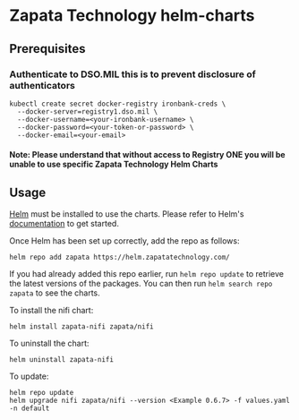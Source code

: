 # Zapata Technology helm-charts

## Prerequisites 
### Authenticate to DSO.MIL this is to prevent disclosure of authenticators

    kubectl create secret docker-registry ironbank-creds \
      --docker-server=registry1.dso.mil \
      --docker-username=<your-ironbank-username> \
      --docker-password=<your-token-or-password> \
      --docker-email=<your-email>

#### Note: Please understand that without access to Registry ONE you will be unable to use specific Zapata Technology Helm Charts

## Usage

[Helm](https://helm.sh) must be installed to use the charts.  Please refer to
Helm's [documentation](https://helm.sh/docs) to get started.

Once Helm has been set up correctly, add the repo as follows:

    helm repo add zapata https://helm.zapatatechnology.com/

If you had already added this repo earlier, run `helm repo update` to retrieve
the latest versions of the packages.  You can then run `helm search repo
zapata` to see the charts.



To install the nifi chart:

    helm install zapata-nifi zapata/nifi

To uninstall the chart:

    helm uninstall zapata-nifi 

To update:
    
    helm repo update
    helm upgrade nifi zapata/nifi --version <Example 0.6.7> -f values.yaml -n default

